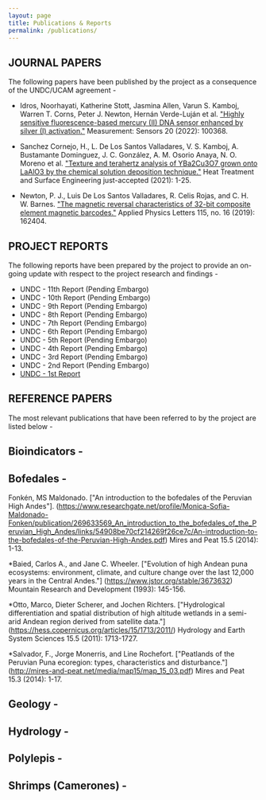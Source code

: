 ```yaml
---
layout: page
title: Publications & Reports
permalink: /publications/
---
```


## JOURNAL PAPERS
The following papers have been published by the project as a consequence of the UNDC/UCAM agreement -
* Idros, Noorhayati, Katherine Stott, Jasmina Allen, Varun S. Kamboj, Warren T. Corns, Peter J. Newton, Hernán Verde-Luján et al. ["Highly sensitive fluorescence-based mercury (II) DNA sensor enhanced by silver (I) activation."](https://www.sciencedirect.com/science/article/pii/S2665917422000022) Measurement: Sensors 20 (2022): 100368.

* Sanchez Cornejo, H., L. De Los Santos Valladares, V. S. Kamboj, A. Bustamante Dominguez, J. C. González, A. M. Osorio Anaya, N. O. Moreno et al. ["Texture and terahertz analysis of YBa2Cu3O7 grown onto LaAlO3 by the chemical solution deposition technique."](https://www.tandfonline.com/doi/full/10.1080/25787616.2021.2022294) Heat Treatment and Surface Engineering just-accepted (2021): 1-25.

* Newton, P. J., Luis De Los Santos Valladares, R. Celis Rojas, and C. H. W. Barnes. ["The magnetic reversal characteristics of 32-bit composite element magnetic barcodes."](https://aip.scitation.org/doi/abs/10.1063/1.5119075) Applied Physics Letters 115, no. 16 (2019): 162404.


## PROJECT REPORTS
The following reports have been prepared by the project to provide an on-going update with respect to the project research and findings -
* UNDC - 11th Report (Pending Embargo)
* UNDC - 10th Report (Pending Embargo)
* UNDC - 9th Report (Pending Embargo)
* UNDC - 8th Report (Pending Embargo)
* UNDC - 7th Report (Pending Embargo)
* UNDC - 6th Report (Pending Embargo)
* UNDC - 5th Report (Pending Embargo)
* UNDC - 4th Report (Pending Embargo)
* UNDC - 3rd Report (Pending Embargo)
* UNDC - 2nd Report (Pending Embargo)
* [UNDC - 1st Report](https://www.dropbox.com/s/0cpgh51lhrk9p92/1ST%20PROJECT%20REPORT.%20UNDC%20V3%20ammended.pdf?dl=0)


## REFERENCE PAPERS
The most relevant publications that have been referred to by the project are listed below -

## Bioindicators -


## Bofedales -
Fonkén, MS Maldonado. ["An introduction to the bofedales of the Peruvian High Andes"]. (https://www.researchgate.net/profile/Monica-Sofia-Maldonado-Fonken/publication/269633569_An_introduction_to_the_bofedales_of_the_Peruvian_High_Andes/links/54908be70cf214269f26ce7c/An-introduction-to-the-bofedales-of-the-Peruvian-High-Andes.pdf) Mires and Peat 15.5 (2014): 1-13.

*Baied, Carlos A., and Jane C. Wheeler. ["Evolution of high Andean puna ecosystems: environment, climate, and culture change over the last 12,000 years in the Central Andes."] (https://www.jstor.org/stable/3673632) Mountain Research and Development (1993): 145-156.

*Otto, Marco, Dieter Scherer, and Jochen Richters. ["Hydrological differentiation and spatial distribution of high altitude wetlands in a semi-arid Andean region derived from satellite data."] (https://hess.copernicus.org/articles/15/1713/2011/)  Hydrology and Earth System Sciences 15.5 (2011): 1713-1727.

*Salvador, F., Jorge Monerris, and Line Rochefort. ["Peatlands of the Peruvian Puna ecoregion: types, characteristics and disturbance."] (http://mires-and-peat.net/media/map15/map_15_03.pdf) Mires and Peat 15.3 (2014): 1-17.

## Geology -


## Hydrology -


## Polylepis -


## Shrimps (Camerones) -

